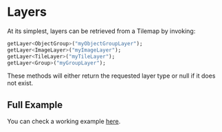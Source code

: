 # Layers

At its simplest, layers can be retrieved from a Tilemap by invoking:

```dart
getLayer<ObjectGroup>("myObjectGroupLayer");
getLayer<ImageLayer>("myImageLayer");
getLayer<TileLayer>("myTileLayer");
getLayer<Group>("myGroupLayer");
```

These methods will either return the requested layer type or null if it does not exist.


## Full Example

You can check a working example
[here](https://github.com/flame-engine/flame/tree/main/packages/flame_tiled/example).
